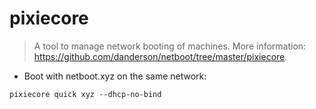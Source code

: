 # pixiecore

> A tool to manage network booting of machines.
> More information: <https://github.com/danderson/netboot/tree/master/pixiecore>.

- Boot with netboot.xyz on the same network:

`pixiecore quick xyz --dhcp-no-bind`
